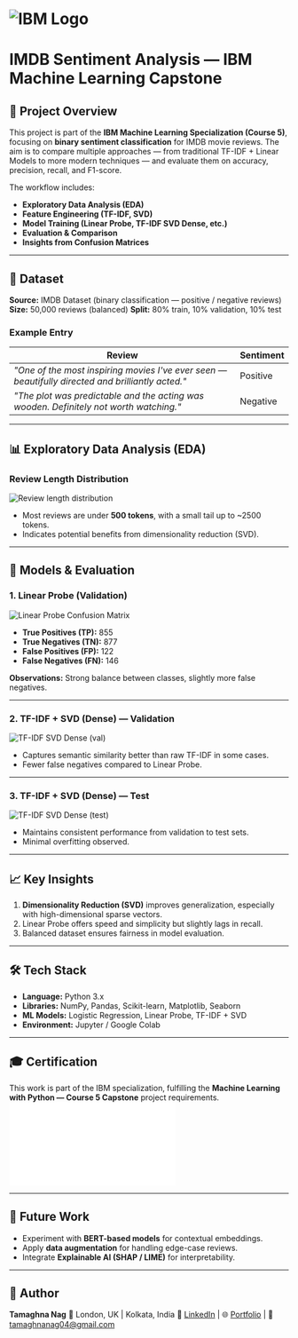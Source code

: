
# ![IBM Logo](https://upload.wikimedia.org/wikipedia/commons/5/51/IBM_logo.svg)

# IMDB Sentiment Analysis — IBM Machine Learning Capstone

## 📜 Project Overview

This project is part of the **IBM Machine Learning Specialization (Course 5)**, focusing on **binary sentiment classification** for IMDB movie reviews. The aim is to compare multiple approaches — from traditional TF-IDF + Linear Models to more modern techniques — and evaluate them on accuracy, precision, recall, and F1-score.

The workflow includes:

* **Exploratory Data Analysis (EDA)**
* **Feature Engineering (TF-IDF, SVD)**
* **Model Training (Linear Probe, TF-IDF SVD Dense, etc.)**
* **Evaluation & Comparison**
* **Insights from Confusion Matrices**

---

## 📂 Dataset

**Source:** IMDB Dataset (binary classification — positive / negative reviews)
**Size:** 50,000 reviews (balanced)
**Split:** 80% train, 10% validation, 10% test

### Example Entry

| Review                                                                                            | Sentiment |
| ------------------------------------------------------------------------------------------------- | --------- |
| *"One of the most inspiring movies I've ever seen — beautifully directed and brilliantly acted."* | Positive  |
| *"The plot was predictable and the acting was wooden. Definitely not worth watching."*            | Negative  |

---

## 📊 Exploratory Data Analysis (EDA)

### Review Length Distribution

![Review length distribution](tokens_reviewlength.png)

* Most reviews are under **500 tokens**, with a small tail up to \~2500 tokens.
* Indicates potential benefits from dimensionality reduction (SVD).

---

## 🧠 Models & Evaluation

### 1. **Linear Probe** (Validation)

![Linear Probe Confusion Matrix](linearprobe_val_confusionmatrix.png)

* **True Positives (TP):** 855
* **True Negatives (TN):** 877
* **False Positives (FP):** 122
* **False Negatives (FN):** 146

**Observations:** Strong balance between classes, slightly more false negatives.

---

### 2. **TF-IDF + SVD (Dense) — Validation**

![TF-IDF SVD Dense (val)](tf-idf_svd_dense_val_confusionmatrix.png)

* Captures semantic similarity better than raw TF-IDF in some cases.
* Fewer false negatives compared to Linear Probe.

---

### 3. **TF-IDF + SVD (Dense) — Test**

![TF-IDF SVD Dense (test)](tidf_svd_dense_test_confusionmatrix.png)

* Maintains consistent performance from validation to test sets.
* Minimal overfitting observed.

---

## 📈 Key Insights

1. **Dimensionality Reduction (SVD)** improves generalization, especially with high-dimensional sparse vectors.
2. Linear Probe offers speed and simplicity but slightly lags in recall.
3. Balanced dataset ensures fairness in model evaluation.

---

## 🛠 Tech Stack

* **Language:** Python 3.x
* **Libraries:** NumPy, Pandas, Scikit-learn, Matplotlib, Seaborn
* **ML Models:** Logistic Regression, Linear Probe, TF-IDF + SVD
* **Environment:** Jupyter / Google Colab

---

## 🎓 Certification

This work is part of the IBM specialization, fulfilling the **Machine Learning with Python — Course 5 Capstone** project requirements.
![Certificate](certificate.pdf)

---

## 📌 Future Work

* Experiment with **BERT-based models** for contextual embeddings.
* Apply **data augmentation** for handling edge-case reviews.
* Integrate **Explainable AI (SHAP / LIME)** for interpretability.

---

## 👤 Author

**Tamaghna Nag**
📍 London, UK | Kolkata, India
💼 [LinkedIn](https://www.linkedin.com/in/tamaghna99/) | 🌐 [Portfolio](https://tamaghnatech.in) | 📧 [tamaghnanag04@gmail.com](mailto:tamaghnanag04@gmail.com)

